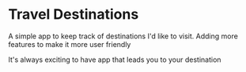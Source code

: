 # Travel Destinations

A simple app to keep track of destinations I'd like to visit. Adding more features to make it more user friendly

It's always exciting to have app that leads you to your destination 
